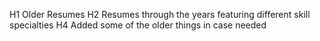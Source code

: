 H1 Older Resumes
H2 Resumes through the years featuring different skill specialties
H4 Added some of the older things in case needed
